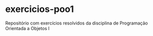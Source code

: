 # exercicios-poo1
Repositório com exercícios resolvidos da disciplina de Programação Orientada a Objetos I
